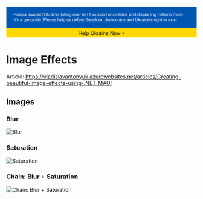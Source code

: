 [![Stand With Ukraine](https://raw.githubusercontent.com/vshymanskyy/StandWithUkraine/main/banner2-direct.svg)](https://stand-with-ukraine.pp.ua)

# Image Effects

Article: https://vladislavantonyuk.azurewebsites.net/articles/Creating-beautiful-image-effects-using-.NET-MAUI

## Images

### Blur

![Blur](https://vladislavantonyuk.sirv.com/vladislavantonyuk/articles/22/blur-effect.png)

### Saturation

![Saturation](https://vladislavantonyuk.sirv.com/vladislavantonyuk/articles/22/saturation-effect.png)

### Chain: Blur + Saturation

![Chain: Blur + Saturation](https://vladislavantonyuk.sirv.com/vladislavantonyuk/articles/22/chain-effect.png)